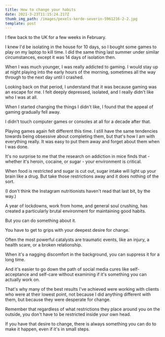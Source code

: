 ```yaml
---
title: How to change your habits
date: 2021-3-23T11:15:24.217Z
thumb_img_path: /images/pexels-kerde-severin-5961216-2-2.jpg
template: post
---
```


I flew back to the UK for a few weeks in February.

I knew I'd be isolating in the house for 10 days, so I bought some games to play on my laptop to kill time. I did the same thing last summer under similar circumstances, except it was 14 days of isolation then.

When I was much younger, I was really addicted to gaming. I would stay up at night playing into the early hours of the morning, sometimes all the way through to the next day until I crashed.

Looking back on that period, I understand that it was because gaming was an escape for me. I felt deeply depressed, isolated, and I really didn't like who I was at all.

When I started changing the things I didn't like, I found that the appeal of gaming gradually fell away.

I didn't touch computer games or consoles at all for a decade after that.

Playing games again felt different this time. I still have the same tendencies towards being obsessive about completing them, but that's how I am with everything really. It was easy to put them away and forget about them when I was done.

It's no surprise to me that the research on addiction in mice finds that - whether it's heroin, cocaine, or sugar - your environment is critical.

When food is restricted and sugar is cut out, sugar intake will light up your brain like a drug. But take those restrictions away and it does nothing of the sort.

(I don't think the Instagram nutritionists haven't read that last bit, by the way.)

A year of lockdowns, work from home, and general soul crushing, has created a particularly brutal environment for maintaining good habits.

But you can do something about it.

You have to get to grips with your deepest desire for change.

Often the most powerful catalysts are traumatic events, like an injury, a health scare, or a broken relationship.

When it's a nagging discomfort in the background, you can suppress it for a long time.

And it's easier to go down the path of social media cures like self-acceptance and self-care without examining if it's something you can actually work on.

That's why many of the best results I've achieved were working with clients who were at their lowest point, not because I did anything different with them, but because they were desperate for change.

Remember that regardless of what restrictions they place around you on the outside, you don't have to be restricted inside your own head.

If you have that desire to change, there is always something you can do to make it happen, even if it's in small steps.


